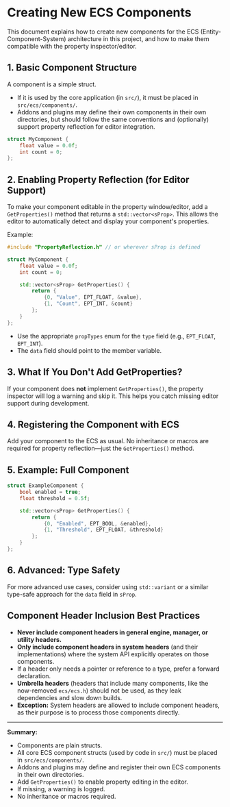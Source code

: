 # Creating New ECS Components

This document explains how to create new components for the ECS (Entity-Component-System) architecture in this project, and how to make them compatible with the property inspector/editor.

## 1. Basic Component Structure

A component is a simple struct.
- If it is used by the core application (in `src/`), it must be placed in `src/ecs/components/`.
- Addons and plugins may define their own components in their own directories, but should follow the same conventions and (optionally) support property reflection for editor integration.

```cpp
struct MyComponent {
    float value = 0.0f;
    int count = 0;
};
```

## 2. Enabling Property Reflection (for Editor Support)

To make your component editable in the property window/editor, add a `GetProperties()` method that returns a `std::vector<sProp>`. This allows the editor to automatically detect and display your component's properties.

Example:

```cpp
#include "PropertyReflection.h" // or wherever sProp is defined

struct MyComponent {
    float value = 0.0f;
    int count = 0;

    std::vector<sProp> GetProperties() {
        return {
            {0, "Value", EPT_FLOAT, &value},
            {1, "Count", EPT_INT, &count}
        };
    }
};
```

- Use the appropriate `propTypes` enum for the `type` field (e.g., `EPT_FLOAT`, `EPT_INT`).
- The `data` field should point to the member variable.

## 3. What If You Don't Add GetProperties?

If your component does **not** implement `GetProperties()`, the property inspector will log a warning and skip it. This helps you catch missing editor support during development.

## 4. Registering the Component with ECS

Add your component to the ECS as usual. No inheritance or macros are required for property reflection—just the `GetProperties()` method.

## 5. Example: Full Component

```cpp
struct ExampleComponent {
    bool enabled = true;
    float threshold = 0.5f;

    std::vector<sProp> GetProperties() {
        return {
            {0, "Enabled", EPT_BOOL, &enabled},
            {1, "Threshold", EPT_FLOAT, &threshold}
        };
    }
};
```

## 6. Advanced: Type Safety

For more advanced use cases, consider using `std::variant` or a similar type-safe approach for the `data` field in `sProp`.

## Component Header Inclusion Best Practices

- **Never include component headers in general engine, manager, or utility headers.**
- **Only include component headers in system headers** (and their implementations) where the system API explicitly operates on those components.
- If a header only needs a pointer or reference to a type, prefer a forward declaration.
- **Umbrella headers** (headers that include many components, like the now-removed `ecs/ecs.h`) should not be used, as they leak dependencies and slow down builds.
- **Exception:** System headers are allowed to include component headers, as their purpose is to process those components directly.

---

**Summary:**
- Components are plain structs.
- All core ECS component structs (used by code in `src/`) must be placed in `src/ecs/components/`.
- Addons and plugins may define and register their own ECS components in their own directories.
- Add `GetProperties()` to enable property editing in the editor.
- If missing, a warning is logged.
- No inheritance or macros required. 